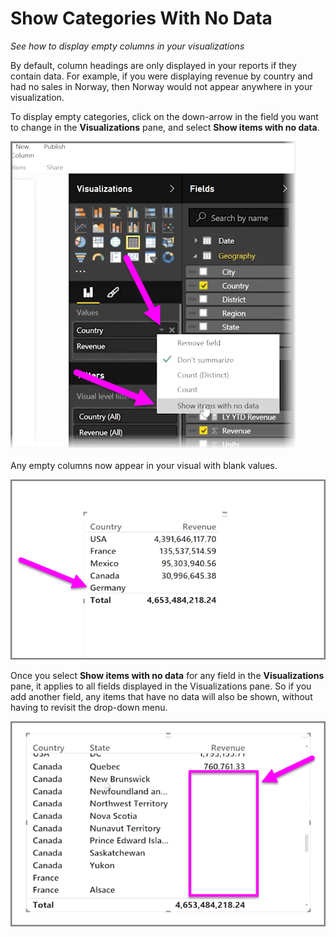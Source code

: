 <properties
   pageTitle="Show Categories With No Data"
   description="See how to display empty columns in your visualizations."
   services="powerbi"
   documentationCenter=""
   authors="davidiseminger"
   manager="mblythe"
   editor=""
   tags=""
   featuredVideoId="rsUMVJAIH00"
   featuredVideoThumb=""
   courseDuration="3m"/>

<tags
   ms.service="powerbi"
   ms.devlang="NA"
   ms.topic="article"
   ms.tgt_pltfrm="NA"
   ms.workload="powerbi"
   ms.date="02/19/2016"
   ms.author="v-jescoo"/>

# Show Categories With No Data

*See how to display empty columns in your visualizations*

By default, column headings are only displayed in your reports if they contain data. For example, if you were displaying revenue by country and had no sales in Norway, then Norway would not appear anywhere in your visualization.

To display empty categories, click on the down-arrow in the field you want to change in the  **Visualizations** pane, and select **Show items with no data**.

![](media/powerbi-learning-3-11c-display-empty-categories/3-11c_1.png)

Any empty columns now appear in your visual with blank values.

![](media/powerbi-learning-3-11c-display-empty-categories/3-11c_2.png)

Once you select **Show items with no data** for any field in the **Visualizations** pane, it applies to all fields displayed in the Visualizations pane. So if you add another field, any items that have no data will also be shown, without having to revisit the drop-down menu.

![](media/powerbi-learning-3-11c-display-empty-categories/3-11c_3.png)
